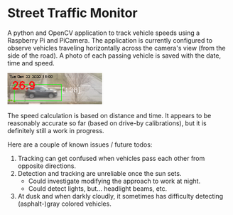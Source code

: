 # Street Traffic Monitor #

A python and OpenCV application to track vehicle speeds using a Raspberry Pi and PiCamera.
The application is currently configured to observe vehicles traveling horizontally across the camera's view (from the side of the road). A photo of each passing vehicle is saved with the date, time and speed.

![Car driving from left to right with date and speed of 26.9 overlayed.](/doc/example_photo.png?raw=true "Example photo")

The speed calculation is based on distance and time. It appears to be reasonably accurate so far (based on drive-by calibrations), but it is definitely still a work in progress. 

Here are a couple of known issues / future todos:

1. Tracking can get confused when vehicles pass each other from opposite directions.
2. Detection and tracking are unreliable once the sun sets. 
    - Could investigate modifying the approach to work at night. 
    - Could detect lights, but... headlight beams, etc.
3. At dusk and when darkly cloudly, it sometimes has difficulty detecting (asphalt-)gray colored vehicles.
